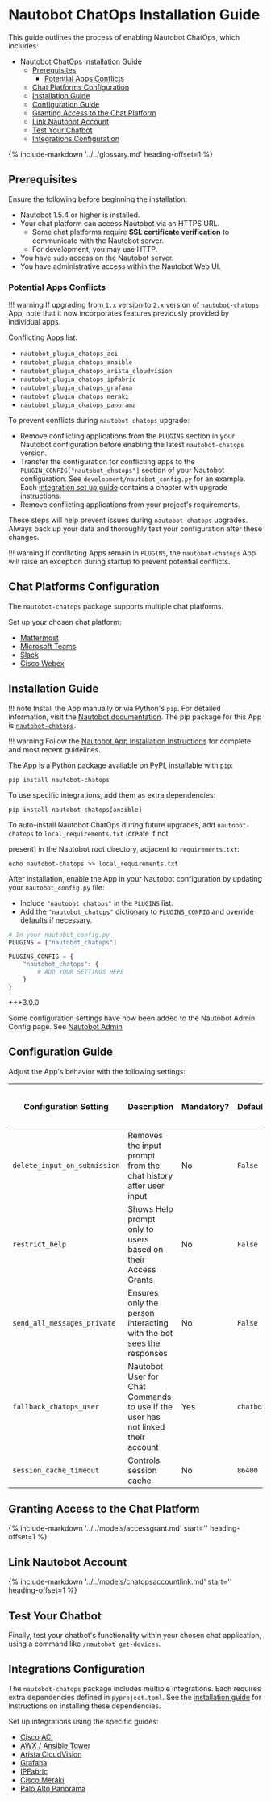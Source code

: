 # Nautobot ChatOps Installation Guide

This guide outlines the process of enabling Nautobot ChatOps, which includes:

- [Nautobot ChatOps Installation Guide](#nautobot-chatops-installation-guide)
  - [Prerequisites](#prerequisites)
    - [Potential Apps Conflicts](#potential-apps-conflicts)
  - [Chat Platforms Configuration](#chat-platforms-configuration)
  - [Installation Guide](#installation-guide)
  - [Configuration Guide](#configuration-guide)
  - [Granting Access to the Chat Platform](#granting-access-to-the-chat-platform)
  - [Link Nautobot Account](#link-nautobot-account)
  - [Test Your Chatbot](#test-your-chatbot)
  - [Integrations Configuration](#integrations-configuration)

{% include-markdown '../../glossary.md' heading-offset=1 %}

## Prerequisites

Ensure the following before beginning the installation:

- Nautobot 1.5.4 or higher is installed.
- Your chat platform can access Nautobot via an HTTPS URL.
    - Some chat platforms require **SSL certificate verification** to communicate with the Nautobot server.
    - For development, you may use HTTP.
- You have `sudo` access on the Nautobot server.
- You have administrative access within the Nautobot Web UI.

### Potential Apps Conflicts

!!! warning
    If upgrading from `1.x` version to `2.x` version of `nautobot-chatops` App, note that it now incorporates features previously provided by individual apps.

Conflicting Apps list:

- `nautobot_plugin_chatops_aci`
- `nautobot_plugin_chatops_ansible`
- `nautobot_plugin_chatops_arista_cloudvision`
- `nautobot_plugin_chatops_ipfabric`
- `nautobot_plugin_chatops_grafana`
- `nautobot_plugin_chatops_meraki`
- `nautobot_plugin_chatops_panorama`

To prevent conflicts during `nautobot-chatops` upgrade:

- Remove conflicting applications from the `PLUGINS` section in your Nautobot configuration before enabling the latest `nautobot-chatops` version.
- Transfer the configuration for conflicting apps to the `PLUGIN_CONFIG["nautobot_chatops"]` section of your Nautobot configuration. See `development/nautobot_config.py` for an example. Each [integration set up guide](#integrations-configuration) contains a chapter with upgrade instructions.
- Remove conflicting applications from your project's requirements.

These steps will help prevent issues during `nautobot-chatops` upgrades. Always back up your data and thoroughly test your configuration after these changes.

!!! warning
    If conflicting Apps remain in `PLUGINS`, the `nautobot-chatops` App will raise an exception during startup to prevent potential conflicts.

## Chat Platforms Configuration

The `nautobot-chatops` package supports multiple chat platforms.

Set up your chosen chat platform:

- [Mattermost](./platforms/mattermost.md)
- [Microsoft Teams](./platforms/microsoft_teams.md)
- [Slack](./platforms/slack.md)
- [Cisco Webex](./platforms/webex.md)

## Installation Guide

!!! note
    Install the App manually or via Python's `pip`. For detailed information, visit the [Nautobot documentation](https://nautobot.readthedocs.io/en/latest/plugins/#install-the-package). The pip package for this App is [`nautobot-chatops`](https://pypi.org/project/nautobot-chatops/).

!!! warning
    Follow the [Nautobot App Installation Instructions](https://nautobot.readthedocs.io/en/stable/plugins/#installing-plugins) for complete and most recent guidelines.

The App is a Python package available on PyPI, installable with `pip`:

```shell
pip install nautobot-chatops
```

To use specific integrations, add them as extra dependencies:

```shell
pip install nautobot-chatops[ansible]
```

To auto-install Nautobot ChatOps during future upgrades, add `nautobot-chatops` to `local_requirements.txt` (create if not

 present) in the Nautobot root directory, adjacent to `requirements.txt`:

```no-highlight
echo nautobot-chatops >> local_requirements.txt
```

After installation, enable the App in your Nautobot configuration by updating your `nautobot_config.py` file:

- Include `"nautobot_chatops"` in the `PLUGINS` list.
- Add the `"nautobot_chatops"` dictionary to `PLUGINS_CONFIG` and override defaults if necessary.

```python
# In your nautobot_config.py
PLUGINS = ["nautobot_chatops"]

PLUGINS_CONFIG = {
    "nautobot_chatops": {
        # ADD YOUR SETTINGS HERE
    }
}
```

+++3.0.0

Some configuration settings have now been added to the Nautobot Admin Config page. See [Nautobot Admin](https://docs.nautobot.com/projects/core/en/stable/configuration/optional-settings/?h=administr#administratively-configurable-settings)

## Configuration Guide

Adjust the App's behavior with the following settings:

| Configuration Setting | Description | Mandatory? | Default | Available on Admin Config |
| - | - | - | - | - |
| `delete_input_on_submission` | Removes the input prompt from the chat history after user input | No | `False` | No |
| `restrict_help` | Shows Help prompt only to users based on their Access Grants | No | `False` | No |
| `send_all_messages_private` | Ensures only the person interacting with the bot sees the responses | No | `False` | No |
| `fallback_chatops_user` | Nautobot User for Chat Commands to use if the user has not linked their account | Yes | `chatbot` | Yes |
| `session_cache_timeout` | Controls session cache | No | `86400` | No |

## Granting Access to the Chat Platform

{%
    include-markdown '../../models/accessgrant.md'
    start='<!--access-grant-->'
    heading-offset=1
%}

## Link Nautobot Account

{%
    include-markdown '../../models/chatopsaccountlink.md'
    start='<!--account-link-->'
    heading-offset=1
%}

## Test Your Chatbot

Finally, test your chatbot's functionality within your chosen chat application, using a command like `/nautobot get-devices`.

## Integrations Configuration

The `nautobot-chatops` package includes multiple integrations. Each requires extra dependencies defined in `pyproject.toml`. See the [installation guide](#installation-guide) for instructions on installing these dependencies.

Set up integrations using the specific guides:

- [Cisco ACI](./integrations/aci.md)
- [AWX / Ansible Tower](./integrations/ansible.md)
- [Arista CloudVision](./integrations/aristacv.md)
- [Grafana](./integrations/grafana.md)
- [IPFabric](./integrations/ipfabric.md)
- [Cisco Meraki](./integrations/meraki.md)
- [Palo Alto Panorama](./integrations/panorama.md)
